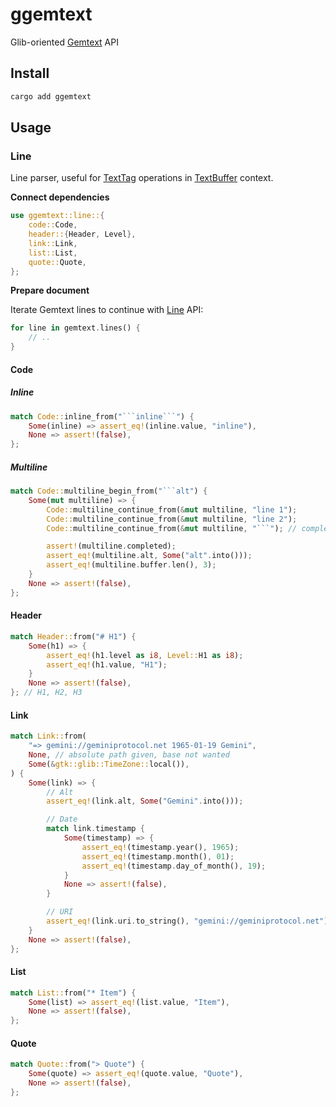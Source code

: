 # ggemtext

Glib-oriented [Gemtext](https://geminiprotocol.net/docs/gemtext.gmi) API

## Install

``` bash
cargo add ggemtext
```

## Usage

### Line

Line parser, useful for [TextTag](https://docs.gtk.org/gtk4/class.TextTag.html) operations in [TextBuffer](https://docs.gtk.org/gtk4/class.TextBuffer.html) context.

**Connect dependencies**

``` rust
use ggemtext::line::{
    code::Code,
    header::{Header, Level},
    link::Link,
    list::List,
    quote::Quote,
};
```

**Prepare document**

Iterate Gemtext lines to continue with [Line](#Line) API:

``` rust
for line in gemtext.lines() {
    // ..
}
```

#### Code

##### Inline

``` rust
match Code::inline_from("```inline```") {
    Some(inline) => assert_eq!(inline.value, "inline"),
    None => assert!(false),
};
```

##### Multiline

``` rust
match Code::multiline_begin_from("```alt") {
    Some(mut multiline) => {
        Code::multiline_continue_from(&mut multiline, "line 1");
        Code::multiline_continue_from(&mut multiline, "line 2");
        Code::multiline_continue_from(&mut multiline, "```"); // complete

        assert!(multiline.completed);
        assert_eq!(multiline.alt, Some("alt".into()));
        assert_eq!(multiline.buffer.len(), 3);
    }
    None => assert!(false),
};
```

#### Header

``` rust
match Header::from("# H1") {
    Some(h1) => {
        assert_eq!(h1.level as i8, Level::H1 as i8);
        assert_eq!(h1.value, "H1");
    }
    None => assert!(false),
}; // H1, H2, H3
```

#### Link

``` rust
match Link::from(
    "=> gemini://geminiprotocol.net 1965-01-19 Gemini",
    None, // absolute path given, base not wanted
    Some(&gtk::glib::TimeZone::local()),
) {
    Some(link) => {
        // Alt
        assert_eq!(link.alt, Some("Gemini".into()));

        // Date
        match link.timestamp {
            Some(timestamp) => {
                assert_eq!(timestamp.year(), 1965);
                assert_eq!(timestamp.month(), 01);
                assert_eq!(timestamp.day_of_month(), 19);
            }
            None => assert!(false),
        }

        // URI
        assert_eq!(link.uri.to_string(), "gemini://geminiprotocol.net");
    }
    None => assert!(false),
};
```

#### List

``` rust
match List::from("* Item") {
    Some(list) => assert_eq!(list.value, "Item"),
    None => assert!(false),
};
```

#### Quote

``` rust
match Quote::from("> Quote") {
    Some(quote) => assert_eq!(quote.value, "Quote"),
    None => assert!(false),
};
```